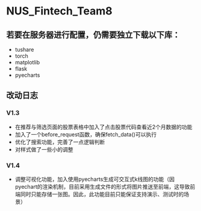 # NUS_Fintech_Team8
## 若要在服务器进行配置，仍需要独立下载以下库：
- tushare
- torch
- matplotlib
- flask
- pyecharts
## 改动日志
### V1.3
- 在推荐与筛选页面的股票表格中加入了点击股票代码查看近2个月数据的功能
- 加入了一个before_request函数，确保fetch_data()可以执行
- 优化了搜索功能，完善了一点逻辑判断
- 对样式做了一些小的调整

### V1.4
- 调整可视化功能，加入使用pyecharts生成可交互式k线图的功能（因pyechart的渲染机制，目前采用生成文件的形式将图片推送至前端，这导致前端同时只能存储一张图。因此，此功能目前只能保证支持演示、测试时的场景）
